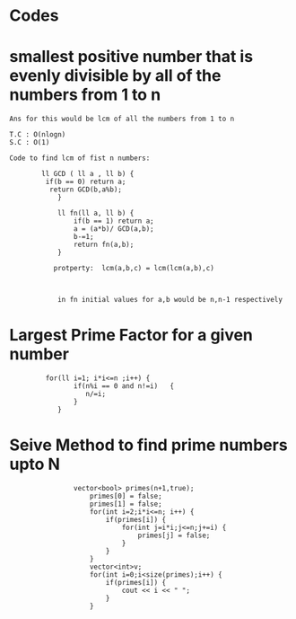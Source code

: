 # Codes

# smallest positive number that is evenly divisible by all of the numbers from 1 to n
    Ans for this would be lcm of all the numbers from 1 to n
    
    T.C : O(nlogn) 
    S.C : O(1) 
    
    Code to find lcm of fist n numbers: 
    
            ll GCD ( ll a , ll b) {
             if(b == 0) return a;
              return GCD(b,a%b);
                }

                ll fn(ll a, ll b) {
                    if(b == 1) return a;
                    a = (a*b)/ GCD(a,b);
                    b-=1;
                    return fn(a,b);
                }
                
               protperty:  lcm(a,b,c) = lcm(lcm(a,b),c)
         
               
                
                in fn initial values for a,b would be n,n-1 respectively 


#           Largest Prime Factor for a given number 

             for(ll i=1; i*i<=n ;i++) {
                    if(n%i == 0 and n!=i)   {
                       n/=i;
                    }
                }
            
#               Seive Method to find prime numbers upto N

                    vector<bool> primes(n+1,true);
                        primes[0] = false;
                        primes[1] = false;
                        for(int i=2;i*i<=n; i++) {
                            if(primes[i]) {
                                for(int j=i*i;j<=n;j+=i) {
                                    primes[j] = false;
                                }
                            }
                        }
                        vector<int>v;
                        for(int i=0;i<size(primes);i++) {
                            if(primes[i]) {
                                cout << i << " ";
                            }
                        }
